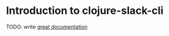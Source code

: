 # Introduction to clojure-slack-cli

TODO: write [great documentation](http://jacobian.org/writing/what-to-write/)

